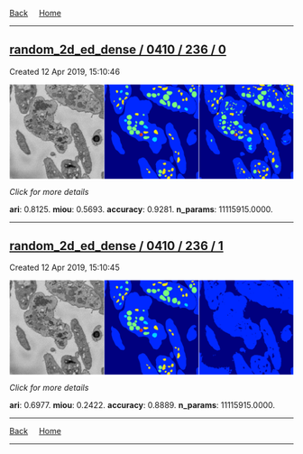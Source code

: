 
[Back](..)&nbsp;&nbsp;&nbsp;&nbsp;&nbsp;[Home](https://leapmanlab.github.io/snapshots)

---

<div class="summary"><a href="0"><h2>random_2d_ed_dense / 0410 / 236 / 0</h2></a><p>Created 12 Apr 2019, 15:10:46
</p><a href="0"><img src="0/media/summary.png" align="center"></a><p>
<i>Click for more details</i>
</p></div>

**ari**: 0.8125. **miou**: 0.5693. **accuracy**: 0.9281. **n_params**: 11115915.0000. 

---

<div class="summary"><a href="1"><h2>random_2d_ed_dense / 0410 / 236 / 1</h2></a><p>Created 12 Apr 2019, 15:10:45
</p><a href="1"><img src="1/media/summary.png" align="center"></a><p>
<i>Click for more details</i>
</p></div>

**ari**: 0.6977. **miou**: 0.2422. **accuracy**: 0.8889. **n_params**: 11115915.0000. 

---

[Back](..)&nbsp;&nbsp;&nbsp;&nbsp;&nbsp;[Home](https://leapmanlab.github.io/snapshots)

---